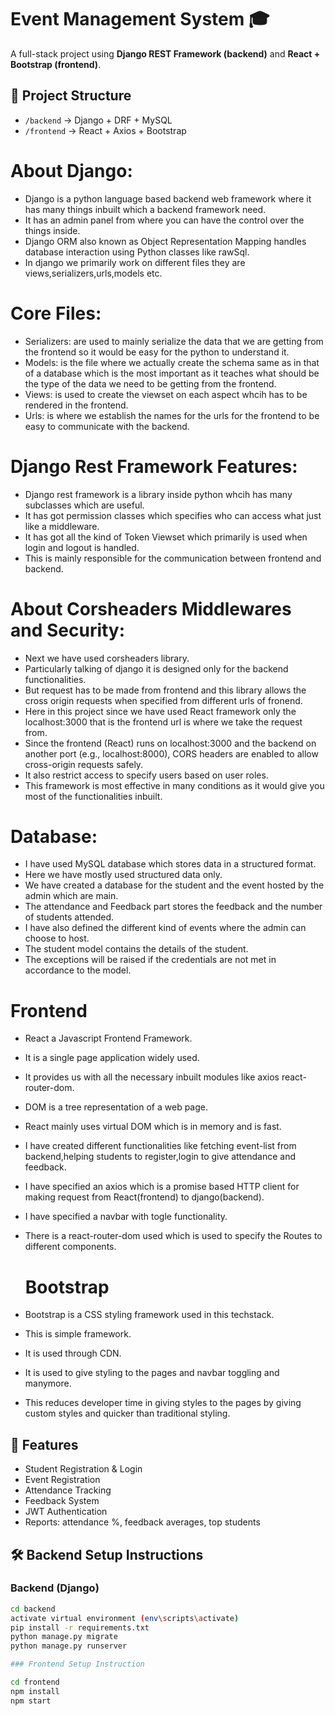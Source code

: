 # Event Management System 🎓

A full-stack project using **Django REST Framework (backend)** and **React + Bootstrap (frontend)**.

## 📂 Project Structure
- `/backend` → Django + DRF + MySQL
- `/frontend` → React + Axios + Bootstrap

# About Django:
- Django is a python language based backend web framework where it has many things inbuilt which a backend framework need.
- It has an admin panel from where you can have the control over the things inside.
- Django ORM also known as Object Representation Mapping handles database interaction using Python classes like rawSql.
- In django we primarily work on different files they are views,serializers,urls,models etc.
# Core Files:
- Serializers: are used to mainly serialize the data that we are getting from the frontend so it would be easy for the python to understand it.
- Models: is the file where we actually create the schema same as in that of a database which is the most important as it teaches what should be the type of the data we need to be getting from the frontend.
- Views: is used to create the viewset on each aspect whcih has to be rendered in the frontend.
- Urls: is where we establish the names for the urls for the frontend to be easy to communicate with the backend.
# Django Rest Framework Features:
- Django rest framework is a library inside python whcih has many subclasses which are useful.
- It has got permission classes which specifies who can access what just like a middleware.
- It has got all the kind of Token Viewset which primarily is used when login and logout is handled.
- This is mainly responsible for the communication between frontend and backend.
# About Corsheaders Middlewares and Security:
- Next we have used corsheaders library.
- Particularly talking of django it is designed only for the backend functionalities.
- But request has to be made from frontend and this library allows the cross origin requests when specified from different urls of fronend.
- Here in this project since we have used React framework only the localhost:3000 that is the frontend url is where we take the request from.
- Since the frontend (React) runs on localhost:3000 and the backend on another port (e.g., localhost:8000), CORS headers are enabled to allow cross-origin requests safely.
- It also restrict access to specify users based on user roles.
- This framework is most effective in many conditions as it would give you most of the functionalities inbuilt.

# Database:
- I have used MySQL database which stores data in a structured format.
- Here we have mostly used structured data only.
- We have created a database for the student and the event hosted by the admin which are main.
- The attendance and Feedback part stores the feedback and the number of students attended.
- I have also defined the different kind of events where the admin can choose to host.
- The student model contains the details of the student.
- The exceptions will be raised if the credentials are not met in accordance to the model.

# Frontend
- React a Javascript Frontend Framework.
- It is a single page application widely used.
- It provides us with all the necessary inbuilt modules like axios react-router-dom.
- DOM is a tree representation of a web page.
- React mainly uses virtual DOM which is in memory and is fast.
- I have created different functionalities like fetching event-list from backend,helping students to register,login to give attendance and feedback.
- I have specified an axios which is a promise based HTTP client for making request from React(frontend) to django(backend).
- I have specified a navbar with togle functionality.
- There is a react-router-dom used which is used to specify the Routes to different components.

  # Bootstrap
- Bootstrap is a CSS styling framework used in this techstack.
- This is simple framework.
- It is used through CDN.
- It is used to give styling to the pages and navbar toggling and manymore.
- This reduces developer time in giving styles to the pages by giving custom styles and quicker than traditional styling.

## 🚀 Features
- Student Registration & Login
- Event Registration
- Attendance Tracking
- Feedback System
- JWT Authentication
- Reports: attendance %, feedback averages, top students

## 🛠️ Backend Setup Instructions

### Backend (Django)
```bash
cd backend
activate virtual environment (env\scripts\activate)
pip install -r requirements.txt
python manage.py migrate
python manage.py runserver

### Frontend Setup Instruction

cd frontend
npm install
npm start



